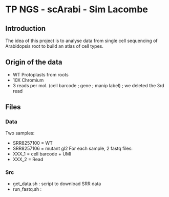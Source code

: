 # TP NGS - scArabi - Sim Lacombe

## Introduction

The idea of this project is to analyse data from single cell sequencing of Arabidopsis root to build an atlas of cell types.

## Origin of the data 

- WT Protoplasts from roots
- 10X Chromium
- 3 reads per mol. (cell barcode ; gene ; manip label) ; we deleted the 3rd read

## Files
### Data
Two samples:
  - SRR8257100 = WT
  - SRR8257106 = mutant gl2
For each sample, 2 fastq files:
  - XXX_1 = cell barcode + UMI
  - XXX_2 = Read
  
### Src

- get_data.sh : script to download SRR data
- run_fastq.sh : 